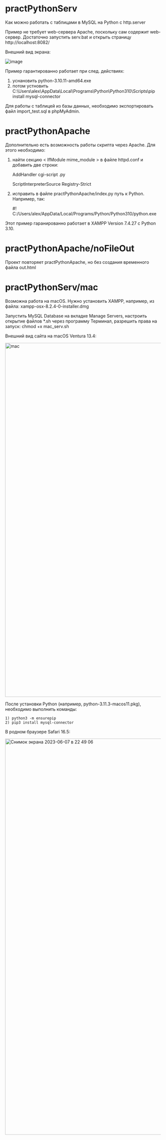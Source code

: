 # practPythonServ
Как можно работать с таблицами в MySQL на Python с http.server

Пример не требует web-сервера Apache, поскольку сам содержит web-сервер. Достаточно запустить serv.bat и открыть страницу http://localhost:8082/

Внешний вид экрана:

![image](https://github.com/alex1543/practPythonServ/assets/10297748/cad89de2-7ab6-43c1-b1c7-a931d7b2da68)

Пример гарантированно работает при след. действиях:
1) уснановить python-3.10.11-amd64.exe
2) потом устновить C:\Users\alex\AppData\Local\Programs\Python\Python310\Scripts\pip install mysql-connector

Для работы с таблицей из базы данных, необходимо экспортировать файл import_test.sql в phpMyAdmin.

# practPythonApache
Дополнительно есть возможность работы скрипта через Apache. Для этого необходимо:

1) найти секцию < IfModule mime_module > в файле httpd.conf и добавить две строки:

    AddHandler cgi-script .py

    ScriptInterpreterSource Registry-Strict

2) исправить в файле practPythonApache/index.py путь к Python. Например, так:

    #! C:/Users/alex/AppData/Local/Programs/Python/Python310/python.exe

Этот пример гаранированно работает в XAMPP Version 7.4.27 с Python 3.10.

# practPythonApache/noFileOut
Проект повторяет practPythonApache, но без создания временного файла out.html

# practPythonServ/mac
Возможна работа на macOS. Нужно установить XAMPP, например, из файла: xampp-osx-8.2.4-0-installer.dmg

Запустить MySQL Database на вкладке Manage Servers, настроить открытие файлов *.sh через программу Терминал, разрешить права на запуск: chmod +x mac_serv.sh

Внешний вид сайта на macOS Ventura 13.4:

<img width="1147" alt="mac" src="https://github.com/alex1543/practPythonServ/assets/10297748/17560fc7-bf76-4103-b388-e3ab135728f4">

После установки Python (например, python-3.11.3-macos11.pkg), необходимо выполнить команды:

    1) python3 -m ensurepip
    2) pip3 install mysql-connector

В родном браузере Safari 16.5:

<img width="1283" alt="Снимок экрана 2023-06-07 в 22 49 06" src="https://github.com/alex1543/practPythonServ/assets/10297748/f9456bac-62af-4207-bda0-ba0730a12925">
